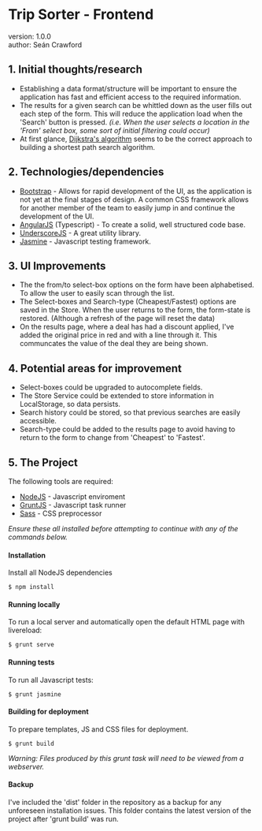 # Trip Sorter - Frontend

version: 1.0.0  
author: Seán Crawford

## 1. Initial thoughts/research

- Establishing a data format/structure will be important to ensure the application has fast and efficient access to the required information.
- The results for a given search can be whittled down as the user fills out each step of the form. This will reduce the application load when the 'Search' button is pressed. *(i.e. When the user selects a location in the 'From' select box, some sort of initial filtering could occur)*
- At first glance, [Dijkstra's algorithm](https://en.wikipedia.org/wiki/Dijkstra%27s_algorithm) seems to be the correct approach to building a shortest path search algorithm. 

## 2. Technologies/dependencies

- [Bootstrap](http://getbootstrap.com) - Allows for rapid development of the UI, as the application is not yet at the final stages of design. A common CSS framework allows for another member of the team to easily jump in and continue the development of the UI.
- [AngularJS](https://angularjs.org) (Typescript) - To create a solid, well structured code base.
- [UnderscoreJS](http://underscorejs.org) - A great utility library.
- [Jasmine](https://jasmine.github.io) - Javascript testing framework.

## 3. UI Improvements

- The the from/to select-box options on the form have been alphabetised. To allow the user to easily scan through the list.
- The Select-boxes and Search-type (Cheapest/Fastest) options are saved in the Store. When the user returns to the form, the form-state is restored. (Although a refresh of the page will reset the data)
- On the results page, where a deal has had a discount applied, I've added the original price in red and with a line through it. This communcates the value of the deal they are being shown.

## 4. Potential areas for improvement

- Select-boxes could be upgraded to autocomplete fields.
- The Store Service could be extended to store information in LocalStorage, so data persists.
- Search history could be stored, so that previous searches are easily accessible.
- Search-type could be added to the results page to avoid having to return to the form to change from 'Cheapest' to 'Fastest'.

## 5. The Project

The following tools are required:

- [NodeJS](http://nodejs.org/) - Javascript enviroment
- [GruntJS](http://gruntjs.com/) - Javascript task runner
- [Sass](http://sass-lang.com/) -  CSS preprocessor

*Ensure these all installed before attempting to continue with any of the commands below.*

#### Installation

Install all NodeJS dependencies

    $ npm install
    
#### Running locally

To run a local server and automatically open the default HTML page with livereload:

    $ grunt serve

#### Running tests

To run all Javascript tests:

    $ grunt jasmine
    
#### Building for deployment

To prepare templates, JS and CSS files for deployment.

    $ grunt build

*Warning: Files produced by this grunt task will need to be viewed from a webserver.*

#### Backup

I've included the 'dist' folder in the repository as a backup for any unforeseen installation issues.
This folder contains the latest version of the project after 'grunt build' was run.



